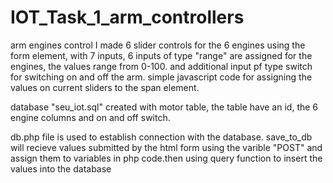 # IOT_Task_1_arm_controllers
arm engines control
I made 6 slider controls for the 6 engines using the form element, with 7 inputs, 6 inputs of type "range" are assigned for the engines, the values range from 0-100. and additional input pf type switch for switching on and off the arm.
simple javascript code for assigning the values on current sliders to the span element.

database "seu_iot.sql" created with motor table, the table have an id, the 6 engine columns and on and off switch.

db.php file is used to establish connection with the database.
save_to_db will recieve values submitted by the html form using the varible "POST" and assign them to variables in php code.then using query function to insert the values into the database
